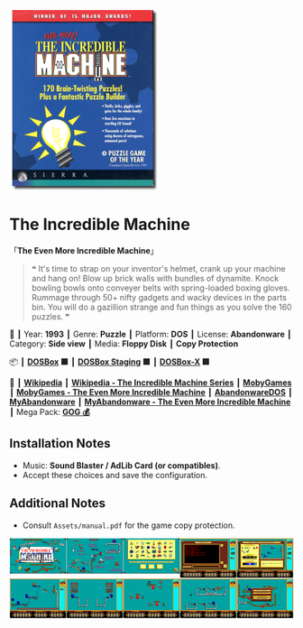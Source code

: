 ![](Thumbnail.png 'application-thumbnail')

# The Incredible Machine

「**The Even More Incredible Machine**」

> ❝ It's time to strap on your inventor's helmet, crank up your machine and hang on! Blow up brick walls with bundles of dynamite. Knock bowling bowls onto conveyer belts with spring-loaded boxing gloves. Rummage through 50+ nifty gadgets and wacky devices in the parts bin. You will do a gazillion strange and fun things as you solve the 160 puzzles. ❞
>

📌 ┃ Year: **1993** ┃ Genre: **Puzzle** ┃ Platform: **DOS** ┃ License: **Abandonware** ┃ Category: **Side view** ┃ Media: **Floppy Disk** ┃ **Copy Protection** 

📦 ┃ **[DOSBox](https://www.dosbox.com/) 🟩** ┃ **[DOSBox Staging](https://dosbox-staging.github.io/) 🟩** ┃ **[DOSBox-X](https://dosbox-x.com/) 🟩** 

📎 ┃ **[Wikipedia](https://en.wikipedia.org/wiki/The_Incredible_Machine_(1993_video_game))** ┃ **[Wikipedia - The Incredible Machine Series](https://en.wikipedia.org/wiki/The_Incredible_Machine)** ┃ **[MobyGames](https://www.mobygames.com/game/2473/the-incredible-machine/)** ┃ **[MobyGames - The Even More Incredible Machine](https://www.mobygames.com/game/3169/the-even-more-incredible-machine/)** ┃ **[AbandonwareDOS](https://www.abandonwaredos.com/abandonware-game.php?abandonware=The+Incredible+Machine&gid=1020)** ┃ **[MyAbandonware](https://www.myabandonware.com/game/the-incredible-machine-1mg)** ┃ **[MyAbandonware - The Even More Incredible Machine](https://www.myabandonware.com/game/the-even-more-incredible-machine-2dh)** ┃ Mega Pack: **[GOG 💰](https://www.gog.com/en/game/the_incredible_machine_mega_pack)** 

## Installation Notes
- Music: **Sound Blaster / AdLib Card (or compatibles)**.
- Accept these choices and save the configuration.

## Additional Notes
- Consult `Assets/manual.pdf` for the game copy protection.

![](Montage.png 'The Incredible Machine')

